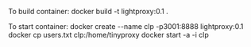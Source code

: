 To build container:
docker build -t lightproxy:0.1 .

To start container:
docker create --name clp -p3001:8888 lightproxy:0.1
docker cp users.txt clp:/home/tinyproxy
docker start -a -i clp
